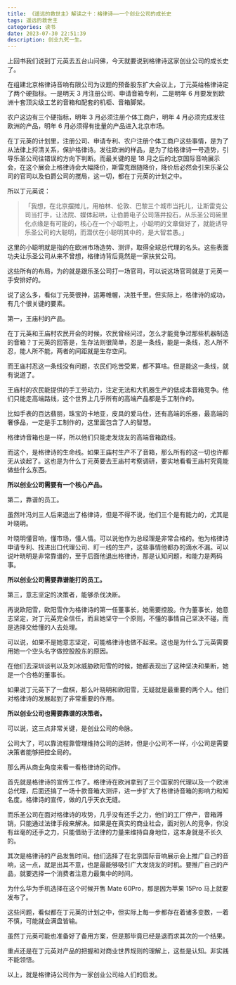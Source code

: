 ```yaml
---
title: 《遥远的救世主》解读之十：格律诗——一个创业公司的成长史
tags: 遥远的救世主
categories: 读书
date: 2023-07-30 22:51:39
description: 创业九死一生。
---
```


上回书我们说到丁元英去五台山问佛，今天就要说到格律诗这家创业公司的成长史了。

在组建北京格律诗音响有限公司为议题的预备股东扩大会议上，丁元英给格律诗定了两个硬指标。一是明天 3 月注册公司、申请音箱专利，二是明年 6 月要发到欧洲十套顶尖级工艺的音箱和配套的机柜、音箱脚架。

农户这边有三个硬指标，明年 3 月必须注册个体工商户，明年 4 月必须完成发往欧洲的产品，明年 6 月必须得有批量的产品进入北京市场。

在丁元英的计划里，注册公司、申请专利、农户注册个体工商户这些事情，是为了从法律上捋清关系，保护格律诗。发往欧洲的样品，是为了给格律诗一号造势，引导乐圣公司往错误的方向下判断。而最关键的是 18 月之后的北京国际音响展示会，在这个展会上格律诗会大幅降价，斯雷克跟随降价，降价后必然会引来乐圣公司的官司以及伯爵公司的搅局，这一切，都在丁元英的计划之中。

所以丁元英说：

> 「我想，在北京摆摊儿，用柏林、伦敦、巴黎三个城市当托儿，让斯雷克公司当打手，让法院、媒体起哄，让伯爵电子公司落井投石，从乐圣公司碗里化点缘是有可能的，核心在一个小聪明上，小聪明的文章做好了，就能诱导乐圣公司的大聪明，而潜伏在小聪明其中的，是大智若愚。」

这里的小聪明就是指的在欧洲市场造势、测评，取得全球总代理的名头。这些表面功夫让乐圣公司从来不曾想，格律诗背后竟然是一家扶贫公司。

这些所有的布局，为的就是跟乐圣公司打一场官司，可以说这场官司就是丁元英一手安排好的。

说了这么多，看似丁元英很神，运筹帷幄，决胜千里。但实际上，格律诗的成功，有几个很关键的要素。

第一，王庙村的产品。

在丁元英和王庙村农民开会的时候，农民曾经问过，怎么才能竞争过那些机器制造的音箱？丁元英的回答是，生存法则很简单，忍是一条线，能是一条线，忍人所不忍，能人所不能，两者的间距就是生存空间。

而王庙村忍这一条线没有问题，农民们吃苦受累，都不算啥。但是能这一条线，就有说道了。

王庙村的农民能提供的手工劳动力，注定无法和大机器生产的低成本音箱竞争。他们只能走高端路线，这个世界上几乎所有的高端产品都是手工制作的。

比如手表的百达翡丽，珠宝的卡地亚，皮具的爱马仕，还有高端的乐器，最高端的奢侈品，一定是手工制作的，这里面包含了人的智慧。

格律诗音箱也是一样，所以他们只能走发烧友的高端音箱路线。

而这个，是格律诗的生命线。如果王庙村生产不了音箱，那么所有的这一切也许都无从谈起了。这也是为什么丁元英要去王庙村考察调研，要实地看看王庙村究竟能做些什么东西。

**所以创业公司需要有一个核心产品。**

第二，靠谱的员工。

虽然叶冯刘三人后来退出了格律诗，但是不得不说，他们三个是有能力的，尤其是叶晓明。

叶晓明懂音响，懂市场，懂人情。可以说他作为总经理是非常合格的。他为格律诗申请专利、找进出口代理公司、盯一线的生产，这些事情他都办的滴水不漏。可以说叶晓明是非常靠谱的，至于后面他退出格律诗，那是认知问题，和能力是两码事。

**所以创业公司需要靠谱能打的员工。**

第三，意志坚定的决策者，能够杀伐决断。

再说欧阳雪，欧阳雪作为格律诗的第一任董事长，她需要控股。作为董事长，她意志坚定，对丁元英完全信任，而且她坚守一个原则，不懂的事情自己坚决不碰，而是选择交给懂的人去处理。

可以说，如果不是她意志坚定，可能格律诗也做不起来。这也是为什么丁元英需要用她一个空头名字做控股股东的原因。

在他们去深圳谈判以及刘冰威胁欧阳雪的时候，她都表现出了这种坚决和果断，她是一个合格的董事长。

如果说丁元英下了一盘棋，那么叶晓明和欧阳雪，无疑就是最重要的两个人。他们对格律诗的发展起到了非常重要的作用。

**所以创业公司也需要靠谱的决策者。**

可以说，这三点非常关键，是创业公司的命脉。

公司大了，可以靠流程靠管理维持公司的运转，但是小公司不一样，小公司是需要决策者能够把控全局的。

那么再从商业角度来看一看格律诗的动作。

首先就是格律诗的宣传工作了。格律诗在欧洲拿到了三个国家的代理以及一个欧洲总代理，后面还搞了一场十款音箱大测评，进一步扩大了格律诗音箱的影响力和知名度。格律诗的宣传，做的几乎天衣无缝。

而乐圣公司在面对格律诗的攻势，几乎没有还手之力，他们的工厂停产，音箱滞销，只能通过法律手段来解决。如果是在真实的商业社会，面对别人的竞争，你没有丝毫的还手之力，只能借助于法律的力量来维持自身地位，这本身就是不长久的。

其次是格律诗的产品发售时间。他们选择了在北京国际音响展示会上推广自己的音响，这一点，就是出其不意，也是最能够吸引广大发烧友的时机。要推广自己的产品，就要选择一个消费者注意力最集中的时间。

为什么华为手机选择在这个时候开售 Mate 60Pro，那是因为苹果 15Pro 马上就要发布了。

这些问题，看似都在丁元英的计划之中，但实际上每一步都存在着诸多变数，一着不慎，可能就会满盘皆输。

虽然丁元英可能也准备好了备用方案，但是那毕竟已经是退而求其次的一个结果。

重点还是在丁元英对产品的把握和对商业世界规则的理解上，这些是认知。非实践不能领悟。

以上，就是格律诗公司作为一家创业公司给人们的启发。
